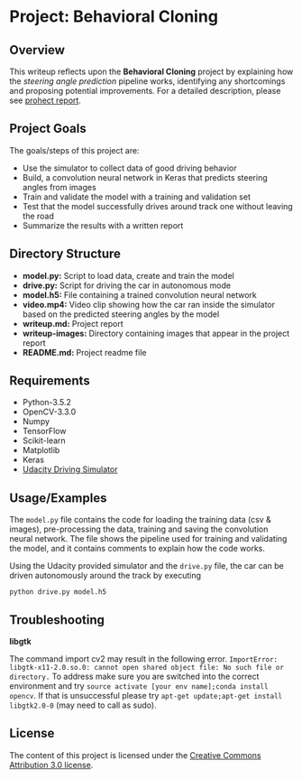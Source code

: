 # Project: Behavioral Cloning
## Overview   
   
This writeup reflects upon the **Behavioral Cloning** project by explaining how the *steering angle prediction* pipeline works, identifying any shortcomings and proposing potential improvements. For a detailed description, please see [prohect report](https://github.com/wkhattak/Behavioural-Cloning/blob/master/writeup.md).


## Project Goals

The goals/steps of this project are:
* Use the simulator to collect data of good driving behavior
* Build, a convolution neural network in Keras that predicts steering angles from images
* Train and validate the model with a training and validation set
* Test that the model successfully drives around track one without leaving the road
* Summarize the results with a written report


## Directory Structure
* **model.py:** Script to load data, create and train the model
* **drive.py:** Script for driving the car in autonomous mode
* **model.h5:** File containing a trained convolution neural network
* **video.mp4:** Video clip showing how the car ran inside the simulator based on the predicted steering angles by the model
* **writeup.md:** Project report
* **writeup-images:** Directory containing images that appear in the project report
* **README.md:** Project readme file

## Requirements
* Python-3.5.2
* OpenCV-3.3.0
* Numpy
* TensorFlow
* Scikit-learn
* Matplotlib
* Keras
* [Udacity Driving Simulator](https://d17h27t6h515a5.cloudfront.net/topher/2017/February/58ae4419_windows-sim/windows-sim.zip)

## Usage/Examples
The `model.py` file contains the code for loading the training data (csv & images), pre-processing the data, training and saving the convolution neural network. The file shows the pipeline used for training and validating the model, and it contains comments to explain how the code works.

Using the Udacity provided simulator and the `drive.py` file, the car can be driven autonomously around the track by executing 
```
python drive.py model.h5
```

## Troubleshooting

**libgtk**

The command import cv2 may result in the following error. `ImportError: libgtk-x11-2.0.so.0: cannot open shared object file: No such file or directory.` To address make sure you are switched into the correct environment and try `source activate [your env name];conda install opencv`. If that is unsuccessful please try `apt-get update;apt-get install libgtk2.0-0` (may need to call as sudo).

## License
The content of this project is licensed under the [Creative Commons Attribution 3.0 license](https://creativecommons.org/licenses/by/3.0/us/deed.en_US).